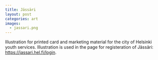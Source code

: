 ```yaml
---
title: Jässäri
layout: post
categories: art
images:
  - jassari.png
---
```


Illustration for printed card and marketing material for the city of Helsinki youth services. Illustration is used in the page for registeration of Jässäri: https://jassari.hel.fi/login.
